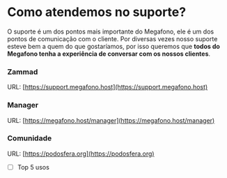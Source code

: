 # Como atendemos no suporte?

O suporte é um dos pontos mais importante do Megafono, ele é um dos pontos de comunicação com o cliente. Por diversas vezes nosso suporte esteve bem a quem do que gostaríamos, por isso queremos que **todos do Megafono tenha a experiência de conversar com os nossos clientes**.

### Zammad

URL: [https://support.megafono.host](https://support.megafono.host)

### Manager

URL: [https://megafono.host/manager](https://megafono.host/manager)

### Comunidade

URL: [https://podosfera.org](https://podosfera.org)

* [ ] Top 5 usos

